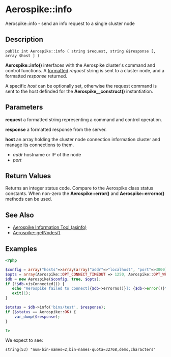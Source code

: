 
# Aerospike::info

Aerospike::info - send an info request to a single cluster node

## Description

```
public int Aerospike::info ( string $request, string &$response [, array $host ] )

```

**Aerospike::info()** interfaces with the Aerospike cluster's command and
control functions.  A [formatted](http://www.aerospike.com/docs/tools/asinfo/)
*request* string is sent to a cluster node, and a formatted *response* returned.

A specific *host* can be optionally set, otherwise the request command is sent
to the host definded for the **Aerospike__construct()** instantiation.

## Parameters

**request** a formatted string representing a command and control operation.

**response** a formatted response from the server.

**host** an array holding the cluster node connection information
cluster and manage its connections to them.

- *addr* hostname or IP of the node
- *port*

## Return Values

Returns an integer status code.  Compare to the Aerospike class status
constants.  When non-zero the **Aerospike::error()** and
**Aerospike::errorno()** methods can be used.

## See Also

- [Aerospike Information Tool (asinfo)](http://www.aerospike.com/docs/tools/asinfo/)
- [Aerospike::getNodes()](aerospike_getnodes.md)

## Examples

```php
<?php

$config = array("hosts"=>array(array("addr"=>"localhost", "port"=>3000)));
$opts = array(Aerospike::OPT_CONNECT_TIMEOUT => 1250, Aerospike::OPT_WRITE_TIMEOUT => 1500);
$db = new Aerospike($config, true, $opts);
if (!$db->isConnected()) {
   echo "Aerospike failed to connect[{$db->errorno()}]: {$db->error()}\n";
   exit(1);
}

$status = $db->info('bins/test', $response);
if ($status == Aerospike::OK) {
    var_dump($response);
}

?>
```

We expect to see:

```
string(53) "num-bin-names=2,bin-names-quota=32768,demo,characters"
```

